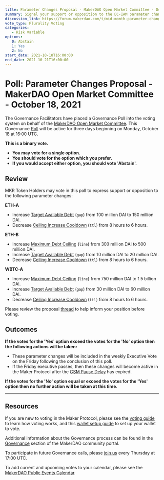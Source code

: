 ```yaml
---
title: Parameter Changes Proposal - MakerDAO Open Market Committee - October 18, 2021
summary: Signal your support or opposition to the DC-IAM parameter changes listed in this poll.
discussion_link: https://forum.makerdao.com/t/mid-month-parameter-changes-proposal-ppg-omc-001-2021-10-15/11037
vote_type: Plurality Voting
categories:
   - Risk Variable
options:
   0: Abstain
   1: Yes
   2: No
start_date: 2021-10-18T16:00:00
end_date: 2021-10-21T16:00:00
---
```

# Poll: Parameter Changes Proposal - MakerDAO Open Market Committee - October 18, 2021

The Governance Facilitators have placed a Governance Poll into the voting system on behalf of the [MakerDAO Open Market Committee](https://forum.makerdao.com/t/parameter-proposal-group-makerdao-open-market-committee/7355). This Governance [Poll](https://community-development.makerdao.com/en/learn/governance/on-chain-gov) will be active for three days beginning on Monday, October 18 at 16:00 UTC.

**This is a binary vote.** 
- **You may vote for a single option.** 
- **You should vote for the option which you prefer.**
- **If you would accept either option, you should vote 'Abstain'.**

## Review

MKR Token Holders may vote in this poll to express support or opposition to the following parameter changes:

**ETH-A**
* Increase [Target Available Debt](https://makerdao.world/en/learn/governance/module-dciam) (`gap`) from 100 million DAI to 150 million DAI.
* Decrease [Ceiling Increase Cooldown](https://makerdao.world/en/learn/governance/module-dciam) (`ttl`) from 8 hours to 6 hours.

**ETH-B**
* Increase [Maximum Debt Ceiling](https://makerdao.world/en/learn/governance/module-dciam) (`line`) from 300 million DAI to 500 million DAI.
* Increase [Target Available Debt](https://makerdao.world/en/learn/governance/module-dciam) (`gap`) from 10 million DAI to 20 million DAI.
* Decrease [Ceiling Increase Cooldown](https://makerdao.world/en/learn/governance/module-dciam) (`ttl`) from 8 hours to 6 hours.

**WBTC-A**
* Increase [Maximum Debt Ceiling](https://makerdao.world/en/learn/governance/module-dciam) (`line`) from 750 million DAI to 1.5 billion DAI.
* Increase [Target Available Debt](https://makerdao.world/en/learn/governance/module-dciam) (`gap`) from 30 million DAI to 60 million DAI.
* Decrease [Ceiling Increase Cooldown](https://makerdao.world/en/learn/governance/module-dciam) (`ttl`) from 8 hours to 6 hours.

Please review the proposal [thread](https://forum.makerdao.com/t/mid-month-parameter-changes-proposal-ppg-omc-001-2021-10-15/11037) to help inform your position before voting.

## Outcomes

**If the votes for the 'Yes' option exceed the votes for the 'No' option then the following actions will be taken:**
* These parameter changes will be included in the weekly Executive Vote on the Friday following the conclusion of this poll.
* If the Friday executive passes, then these changes will become active in the Maker Protocol after the [GSM Pause Delay](https://community-development.makerdao.com/en/learn/governance/param-gsm-pause-delay) has expired.

**If the votes for the 'No' option equal or exceed the votes for the 'Yes' option then no further action will be taken at this time.**

---

## Resources

If you are new to voting in the Maker Protocol, please see the [voting guide](https://community-development.makerdao.com/en/learn/governance/how-voting-works/) to learn how voting works, and this [wallet setup guide](https://community-development.makerdao.com/en/learn/governance/voting-setup/) to set up your wallet to vote.

Additional information about the Governance process can be found in the [Governance](https://community-development.makerdao.com/en/learn/governance) section of the MakerDAO community portal.

To participate in future Governance calls, please [join us](https://github.com/makerdao/community/tree/master/governance/governance-and-risk-meetings) every Thursday at 17:00 UTC.

To add current and upcoming votes to your calendar, please see the [MakerDAO Public Events Calendar](https://calendar.google.com/calendar/embed?src=makerdao.com_3efhm2ghipksegl009ktniomdk%40group.calendar.google.com&ctz=UTC&mode=week&showCalendars=0&showPrint=0).

